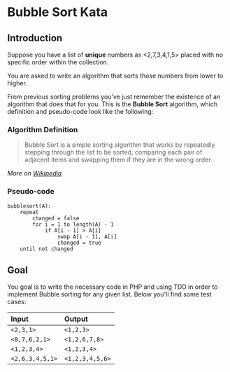 # Bubble Sort Kata

## Introduction

Suppose you have a list of **unique** numbers as <2,7,3,4,1,5> placed with no specific order within the collection.

You are asked to write an algorithm that sorts those numbers from lower to higher.

From previous sorting problems you've just remember the existence of an algorithm that does that for you.
This is the **Bubble Sort** algorithm, which definition and pseudo-code look like the following:

### Algorithm Definition

>Bubble Sort is a simple sorting algorithm that works by repeatedly stepping through the list to be sorted,
>comparing each pair of adjacent items and swapping them if they are in the wrong order.

_More on [Wikipedia](http://en.wikipedia.org/wiki/Bubble_sort)_

### Pseudo-code

```
bubblesort(A):
    repeat
        changed = false
        for i = 1 to length(A) - 1
            if A[i - 1] > A[i]
                swap A[i - 1], A[i]
                changed = true
    until not changed
```

## Goal

You goal is to write the necessary code in PHP and using TDD in order to implement Bubble sorting for any given list.
 Below you'll find some test cases:

 Input             | Output
 :------           | :----
 `<2,3,1>`         | `<1,2,3>`
 `<8,7,6,2,1>`     | `<1,2,6,7,8>`
 `<1,2,3,4>`       | `<1,2,3,4>`
 `<2,6,3,4,5,1>`   | `<1,2,3,4,5,6>`
